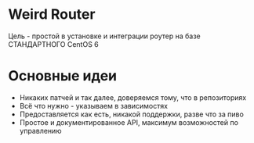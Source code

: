 # Weird Router

Цель - простой в установке и интеграции роутер на базе СТАНДАРТНОГО CentOS 6

# Основные идеи
- Никаких патчей и так далее, доверяемся тому, что в репозиториях
- Всё что нужно - указываем в зависимостях
- Предоставляется как есть, никакой поддержки, разве что за пиво
- Простое и документированное API, максимум возможностей по управлению
